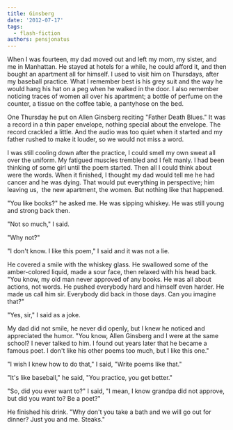 ```yaml
---
title: Ginsberg
date: '2012-07-17'
tags:
  - flash-fiction
authors: pensjonatus
---
```


When I was fourteen, my dad moved out and left my mom, my sister, and me in
Manhattan. He stayed at hotels for a while, he could afford it, and then bought
an apartment all for himself. I used to visit him on Thursdays, after my
baseball practice. What I remember best is his grey suit and the way he would
hang his hat on a peg when he walked in the door. I also remember noticing
traces of women all over his apartment; a bottle of perfume on the counter, a
tissue on the coffee table, a pantyhose on the bed.

<!-- truncate -->

One Thursday he put on Allen Ginsberg reciting "Father Death Blues." It was a
record in a thin paper envelope, nothing special about the envelope. The record
crackled a little. And the audio was too quiet when it started and my father
rushed to make it louder, so we would not miss a word.

I was still cooling down after the practice, I could smell my own sweat all over
the uniform. My fatigued muscles trembled and I felt manly. I had been thinking
of some girl until the poem started. Then all I could think about were the
words. When it finished, I thought my dad would tell me he had cancer and he was
dying. That would put everything in perspective; him leaving us,  the new
apartment, the women. But nothing like that happened.

"You like books?" he asked me. He was sipping whiskey. He was still young and
strong back then.

"Not so much," I said.

"Why not?"

"I don't know. I like this poem," I said and it was not a lie.

He covered a smile with the whiskey glass. He swallowed some of the
amber-colored liquid, made a sour face, then relaxed with his head back. "You
know, my old man never approved of any books. He was all about actions, not
words. He pushed everybody hard and himself even harder. He made us call him
sir. Everybody did back in those days. Can you imagine that?"

"Yes, sir," I said as a joke.

My dad did not smile, he never did openly, but I knew he noticed and appreciated
the humor. "You know, Allen Ginsberg and I were at the same school? I never
talked to him. I found out years later that he became a famous poet. I don't
like his other poems too much, but I like this one."

"I wish I knew how to do that," I said, "Write poems like that."

"It's like baseball," he said, "You practice, you get better."

"So, did you ever want to?" I said, "I mean, I know grandpa did not approve, but
did you want to? Be a poet?"

He finished his drink. "Why don't you take a bath and we will go out for dinner?
Just you and me. Steaks."
